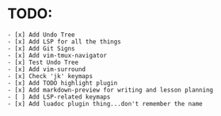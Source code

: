 # TODO:
    - [x] Add Undo Tree
    - [x] Add LSP for all the things
    - [x] Add Git Signs
    - [x] Add vim-tmux-navigator
    - [x] Test Undo Tree
    - [x] Add vim-surround
    - [x] Check 'jk' keymaps
    - [x] Add TODO highlight plugin
    - [x] Add markdown-preview for writing and lesson planning
    - [ ] Add LSP-related keymaps
    - [x] Add luadoc plugin thing...don't remember the name
